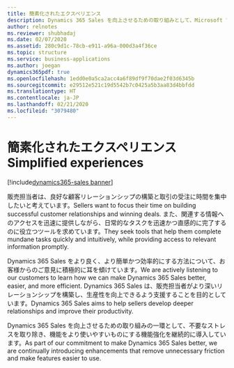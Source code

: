 ```yaml
---
title: 簡素化されたエクスペリエンス
description: Dynamics 365 Sales を向上させるための取り組みとして、Microsoft では不要なストレスを取り除き、機能をより使いやすいものにする機能強化を継続的に導入しています。
author: relnotes
ms.reviewer: shubhadaj
ms.date: 02/07/2020
ms.assetid: 280c9d1c-78cb-e911-a96a-000d3a4f36ce
ms.topic: structure
ms.service: business-applications
ms.author: joegan
dynamics365pdf: true
ms.openlocfilehash: 1edd0e0a5ca2acc4a6f89df9f70dae2f03d6345b
ms.sourcegitcommit: e29512e521c19d5542b7c0425a5b3aa83d4bbfdd
ms.translationtype: HT
ms.contentlocale: ja-JP
ms.lasthandoff: 02/21/2020
ms.locfileid: "3079480"
---
```

# <a name="simplified-experiences"></a><span data-ttu-id="7b374-103">簡素化されたエクスペリエンス</span><span class="sxs-lookup"><span data-stu-id="7b374-103">Simplified experiences</span></span>

[!include[dynamics365-sales banner](../includes/dynamics365-sales.md)]

<!--structure start-->
<span data-ttu-id="7b374-104">販売担当者は、良好な顧客リレーションシップの構築と取引の受注に時間を集中したいと考えています。</span><span class="sxs-lookup"><span data-stu-id="7b374-104">Sellers want to focus their time on building successful customer relationships and winning deals.</span></span> <span data-ttu-id="7b374-105">また、関連する情報へのアクセスを迅速に提供しながら、日常的なタスクを迅速かつ直感的に完了するのに役立つツールを求めています。</span><span class="sxs-lookup"><span data-stu-id="7b374-105">They seek tools that help them complete mundane tasks quickly and intuitively, while providing access to relevant information promptly.</span></span> 

<span data-ttu-id="7b374-106">Dynamics 365 Sales をより良く、より簡単かつ効率的にする方法について、お客様からのご意見に積極的に耳を傾けています。</span><span class="sxs-lookup"><span data-stu-id="7b374-106">We are actively listening to our customers to learn how we can make Dynamics 365 Sales better, easier, and more efficient.</span></span> <span data-ttu-id="7b374-107">Dynamics 365 Sales は、販売担当者がより深いリレーションシップを構築し、生産性を向上できるよう支援することを目的としています。</span><span class="sxs-lookup"><span data-stu-id="7b374-107">Dynamics 365 Sales aims to help sellers develop deeper relationships and improve their productivity.</span></span> 

<span data-ttu-id="7b374-108">Dynamics 365 Sales を向上させるための取り組みの一環として、不要なストレスを取り除き、機能をより使いやすいものにする機能強化を継続的に導入しています。</span><span class="sxs-lookup"><span data-stu-id="7b374-108">As part of our commitment to make Dynamics 365 Sales better, we are continually introducing enhancements that remove unnecessary friction and make features easier to use.</span></span>
<!--structure end-->



